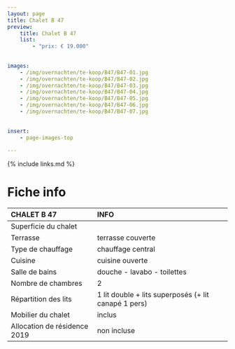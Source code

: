 ```yaml
---
layout: page
title: Chalet B 47
preview: 
    title: Chalet B 47
    list:
        - "prix: € 19.000"
        
        
images:
    - /img/overnachten/te-koop/B47/B47-01.jpg
    - /img/overnachten/te-koop/B47/B47-02.jpg
    - /img/overnachten/te-koop/B47/B47-03.jpg
    - /img/overnachten/te-koop/B47/B47-04.jpg
    - /img/overnachten/te-koop/B47/B47-05.jpg
    - /img/overnachten/te-koop/B47/B47-06.jpg
    - /img/overnachten/te-koop/B47/B47-07.jpg
    
    
insert:
    - page-images-top
    
---
```


{% include links.md %}



# Fiche info

CHALET B 47                  | INFO        | 
:----------------------------|:------------|
Superficie du chalet         |
Terrasse                     |terrasse couverte  
Type de chauffage            |chauffage central
Cuisine                      |cuisine ouverte
Salle de bains               |douche - lavabo - toilettes
Nombre de chambres           |2
Répartition des lits         |1 lit double + lits superposés (+ lit canapé 1 pers)
Mobilier du chalet           |inclus
Allocation de résidence 2019 |non incluse
